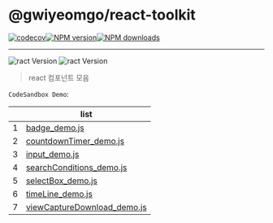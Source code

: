 # @gwiyeomgo/react-toolkit
[![codecov][codecov-image]][codecov-url][![NPM version][npm-image]][npm-url][![NPM downloads][download-image]][download-url]
___
![ract Version](https://img.shields.io/badge/Node.js-18.16.0-blue?logo=Node.js&logoColor=339933)
![ract Version](https://img.shields.io/badge/React-18.2.0-blue?logo=react&logoColor=61DAFB)

[npm-image]: http://img.shields.io/npm/v/@gwiyeomgo/react-toolkit?style=flat-square
[npm-url]: http://npmjs.org/package/@gwiyeomgo/react-toolkit
[codecov-image]: https://img.shields.io/codecov/c/github/gwiyeomgo/react-toolkit/main.svg?style=flat-square
[codecov-url]: https://codecov.io/gh/gwiyeomgo/react-toolkit/branch/main
[download-image]: https://img.shields.io/npm/dm/@gwiyeomgo/react-toolkit?style=flat-square
[download-url]: https://www.npmjs.com/package/@gwiyeomgo/react-toolkit

> react 컴포넌트 모음

`CodeSandbox Demo`:

||list|
|---|---|
|1| [badge_demo.js](https://codesandbox.io/s/gr58ky) |
|2| [countdownTimer_demo.js](https://codesandbox.io/s/tq9yny) |
|3| [input_demo.js](https://codesandbox.io/s/xzzklg) |
|4| [searchConditions_demo.js](https://codesandbox.io/s/l948dx) |
|5| [selectBox_demo.js](https://codesandbox.io/s/pfq9fp) |
|6| [timeLine_demo.js](https://codesandbox.io/s/53p7fh) |
|7| [viewCaptureDownload_demo.js](https://codesandbox.io/s/zvnmf3) |